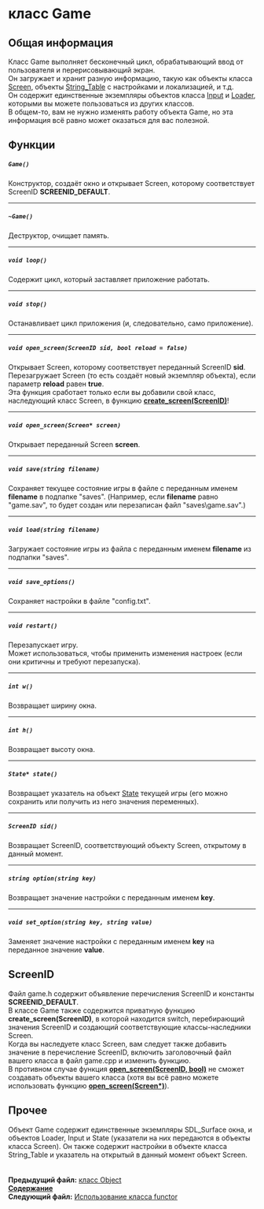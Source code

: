 ﻿# класс Game

## Общая информация

Класс Game выполняет бесконечный цикл, обрабатывающий ввод от пользователя и перерисовывающий экран.  
Он загружает и хранит разную информацию, такую как объекты класса [Screen](03_Screen.md), объекты [String_Table](07_String_Table.md) с настройками и локализацией, и т.д.  
Он содержит единственные экземпляры объектов класса [Input](08_Input.md) и [Loader](09_Loader.md), которыми вы можете пользоваться из других классов.  
В общем-то, вам не нужно изменять работу объекта Game, но эта информация всё равно может оказаться для вас полезной.

## Функции  

##### `Game()`
Конструктор, создаёт окно и открывает Screen, которому соответствует ScreenID **SCREENID_DEFAULT**.  

----
##### `~Game()`
Деструктор, очищает память.  

----
##### `void loop()`
Содержит цикл, который заставляет приложение работать.  

----
##### `void stop()`
Останавливает цикл приложения (и, следовательно, само приложение).  

----
##### `void open_screen(ScreenID sid, bool reload = false)`
Открывает Screen, которому соответствует переданный ScreenID **sid**.  
Перезагружает Screen (то есть создаёт новый экземпляр объекта), если параметр **reload** равен **true**.  
Эта функция сработает только если вы добавили свой класс, наследующий класс Screen, в функцию **[create_screen(ScreenID)](05_Game.md#screenid)**!

----
##### `void open_screen(Screen* screen)`
Открывает переданный Screen **screen**.  

----
##### `void save(string filename)`
Сохраняет текущее состояние игры в файле с переданным именем **filename** в подпапке "saves".
(Например, если **filename** равно "game.sav", то будет создан или перезаписан файл "saves\game.sav".)  

----
##### `void load(string filename)`
Загружает состояние игры из файла с переданным именем **filename** из подпапки "saves".  

----
##### `void save_options()`
Сохраняет настройки в файле "config.txt".  

----
##### `void restart()`
Перезапускает игру.  
Может использоваться, чтобы применить изменения настроек (если они критичны и требуют перезапуска).  

----
##### `int w()`
Возвращает ширину окна.  

----
##### `int h()`
Возвращает высоту окна.  

----
##### `State* state()`
Возвращает указатель на объект [State](11_State.md) текущей игры (его можно сохранить или получить из него значения переменных).  

----
##### `ScreenID sid()`
Возвращает ScreenID, соответствующий объекту Screen, открытому в данный момент.  

----
##### `string option(string key)`
Возвращает значение настройки с переданным именем **key**.  

----
##### `void set_option(string key, string value)`
Заменяет значение настройки с переданным именем **key** на переданное значение **value**.

## ScreenID

Файл game.h содержит объявление перечисления ScreenID и константы **SCREENID_DEFAULT**.  
В классе Game также содержится приватную функцию **create_screen(ScreenID)**, в которой находится switch, перебирающий значения ScreenID и создающий соответствующие классы-наследники Screen.  
Когда вы наследуете класс Screen, вам следует также добавить значение в перечисление ScreenID, включить заголовочный файл вашего класса в файл game.cpp и изменить функцию.  
В противном случае функция **[open_screen(ScreenID, bool)](05_Game.md#void-open_screenscreenid-sid-bool-reload-false)** не сможет создавать объекты вашего класса (хотя вы всё равно можете использовать функцию **[open_screen(Screen*)](05_Game.md#void-open_screenscreen-screen)**).

## Прочее

Объект Game содержит единственные экземпляры SDL_Surface окна, и объектов Loader, Input и State (указатели на них передаются в объекты класса Screen). Он также содержит настройки в объекте класса String_Table и указатель на открытый в данный момент объект Screen.  
   
   
**Предыдущий файл:** [класс Object](04_Object.md)  
**[Содержание](00_Contents.md)**  
**Следующий файл:** [Использование класса functor](06_Using_functors.md)

